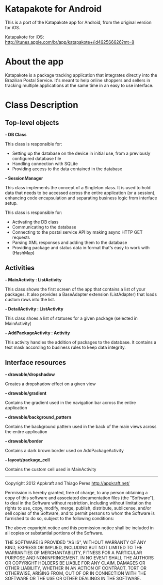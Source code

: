 # Katapakote for Android

This is a port of the Katapakote app for Android, from the original version for iOS.

Katapakote for iOS: http://itunes.apple.com/br/app/katapakote+/id462566626?mt=8

# About the app
Katapakote is a package tracking application that integrates directly into the Brazilian Postal Service. It's meant to help online shoppers and sellers in tracking multiple applications at the same time in an easy to use interface.

# Class Description

## Top-level objects

**- DB Class**

This class is responsible for:

- Setting up the database on the device in initial use, from a previously configured database file
- Handling connection with SQLite
- Providing access to the data contained in the database

**- SessionManager**

This class implements the concept of a Singleton class. It is used to hold data that needs to be accessed across the entire application (or a session), enhancing code encapsulation and separating business logic from interface setup.

This class is responsible for:

- Activating the DB class
- Communicating to the database
- Connecting to the postal service API by making async HTTP GET requests
- Parsing XML responses and adding them to the database
- Providing package and status data in format that's easy to work with (HashMap)

## Activities

**- MainActivity : ListActivity**

This class shows the first screen of the app that contains a list of your packages. It also provides a BaseAdapter extension (ListAdapter) that loads custom rows into the list.

**- DetailActivity : ListActivity**

This class shoes a list of statuses for a given package (selected in MainActivity)

**- AddPackageActivity : Activity**

This activity handles the addition of packages to the database. It contains a text mask according to business rules to keep data integrity.

## Interface resources

**- drawable/dropshadow**

Creates a dropshadow effect on a given view

**- drawable/gradient**

Contains the gradient used in the navigation bar across the entire application

**- drawable/background_pattern**

Contains the background pattern used in the back of the main views across the entire application

**- drawable/border**

Contains a dark brown border used on AddPackageActivity

**- layout/package_cell**

Contains the custom cell used in MainActivity

----------------------------------------

Copyright 2012 Appkraft and Thiago Peres
http://appkraft.net/

Permission is hereby granted, free of charge, to any person obtaining
a copy of this software and associated documentation files (the
"Software"), to deal in the Software without restriction, including
without limitation the rights to use, copy, modify, merge, publish,
distribute, sublicense, and/or sell copies of the Software, and to
permit persons to whom the Software is furnished to do so, subject to
the following conditions:

The above copyright notice and this permission notice shall be
included in all copies or substantial portions of the Software.

THE SOFTWARE IS PROVIDED "AS IS", WITHOUT WARRANTY OF ANY KIND,
EXPRESS OR IMPLIED, INCLUDING BUT NOT LIMITED TO THE WARRANTIES OF
MERCHANTABILITY, FITNESS FOR A PARTICULAR PURPOSE AND
NONINFRINGEMENT. IN NO EVENT SHALL THE AUTHORS OR COPYRIGHT HOLDERS BE
LIABLE FOR ANY CLAIM, DAMAGES OR OTHER LIABILITY, WHETHER IN AN ACTION
OF CONTRACT, TORT OR OTHERWISE, ARISING FROM, OUT OF OR IN CONNECTION
WITH THE SOFTWARE OR THE USE OR OTHER DEALINGS IN THE SOFTWARE.
